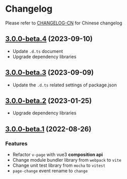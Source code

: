 # Changelog

Please refer to [CHANGELOG-CN](CHANGELOG-CN.md) for Chinese changelog

## [3.0.0-beta.4](https://github.com/TerryZ/v-page/compare/v3.0.0-beta.3...v3.0.0-beta.4) (2023-09-10)

- Update `.d.ts` document
- Upgrade dependency libraries

## [3.0.0-beta.3](https://github.com/TerryZ/v-page/compare/v3.0.0-beta.2...v3.0.0-beta.3) (2023-09-09)

- Update the `.d.ts` related settings of package.json

## [3.0.0-beta.2](https://github.com/TerryZ/v-page/compare/v3.0.0-beta.1...v3.0.0-beta.2) (2023-01-25)

- Upgrade dependency libraries

## [3.0.0-beta.1](https://github.com/TerryZ/v-page/compare/v2.1.0...v3.0.0-beta.1) (2022-08-26)

### Features

- Refactor `v-page` with vue3 **composition api**
- Change module bundler library from `webpack` to `vite`
- Change unit test library from `mocha` to `vitest`
- `page-change` event rename to `change`
